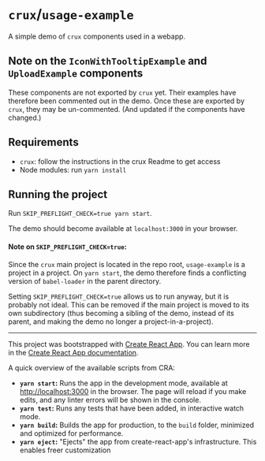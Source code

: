 # `crux`/`usage-example`

A simple demo of `crux` components used in a webapp.

## Note on the `IconWithTooltipExample` and `UploadExample` components

These components are not exported by `crux` yet. Their examples have therefore been commented out in the demo.
Once these are exported by `crux`, they may be un-commented. (And updated if the components have changed.)

## Requirements

- `crux`: follow the instructions in the crux Readme to get access
- Node modules: run `yarn install`

## Running the project

Run `SKIP_PREFLIGHT_CHECK=true yarn start`.

The demo should become available at `localhost:3000` in your browser.

#### Note on `SKIP_PREFLIGHT_CHECK=true`:

Since the `crux` main project is located in the repo root, `usage-example` is a project in a project.
On `yarn start`, the demo therefore finds a conflicting version of `babel-loader` in the parent directory.

Setting `SKIP_PREFLIGHT_CHECK=true` allows us to run anyway, but it is probably not ideal.
This can be removed if the main project is moved to its own subdirectory (thus becoming a sibling of the demo, instead of its parent, and making the demo no longer a project-in-a-project).

---

This project was bootstrapped with [Create React App](https://github.com/facebook/create-react-app).
You can learn more in the [Create React App documentation](https://facebook.github.io/create-react-app/docs/getting-started).

A quick overview of the available scripts from CRA:

- **`yarn start`:** Runs the app in the development mode, available at [http://localhost:3000](http://localhost:3000) in the browser. The page will reload if you make edits, and any linter errors will be shown in the console.
- **`yarn test`:** Runs any tests that have been added, in interactive watch mode.
- **`yarn build`:** Builds the app for production, to the `build` folder, minimized and optimized for performance.
- **`yarn eject`:** "Ejects" the app from create-react-app's infrastructure. This enables freer customization
